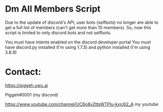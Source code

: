 # Dm All Members Script 

Due to the update of discord's API, user bots (selfbots) no longer are able to get a full list of members (can't get more than 10 members). So, now this script is limited to only discord bots and not selfbots.

You must have intents enabled on the discord developer portal
You must have discord.py installed (I'm using 1.7.3) and python installed (I'm using 3.8.9)

# Contact:
https://piggeh.uwu.ai

Piggeh#0001 (my discord)

https://www.youtube.com/channel/UC6o8vZttsWTPlu-kxjc62_A
my youtube
